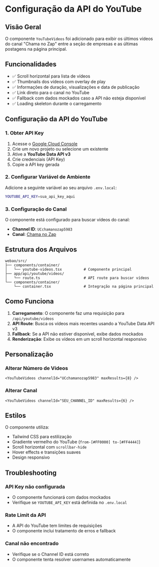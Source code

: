 # Configuração da API do YouTube

## Visão Geral

O componente `YouTubeVideos` foi adicionado para exibir os últimos vídeos do canal "Chama no Zap" entre a seção de empresas e as últimas postagens na página principal.

## Funcionalidades

- ✅ Scroll horizontal para lista de vídeos
- ✅ Thumbnails dos vídeos com overlay de play
- ✅ Informações de duração, visualizações e data de publicação
- ✅ Link direto para o canal no YouTube
- ✅ Fallback com dados mockados caso a API não esteja disponível
- ✅ Loading skeleton durante o carregamento

## Configuração da API do YouTube

### 1. Obter API Key

1. Acesse o [Google Cloud Console](https://console.developers.google.com/)
2. Crie um novo projeto ou selecione um existente
3. Ative a **YouTube Data API v3**
4. Crie credenciais (API Key)
5. Copie a API key gerada

### 2. Configurar Variável de Ambiente

Adicione a seguinte variável ao seu arquivo `.env.local`:

```bash
YOUTUBE_API_KEY=sua_api_key_aqui
```

### 3. Configuração do Canal

O componente está configurado para buscar vídeos do canal:
- **Channel ID**: `UCchamanozap5983`
- **Canal**: [Chama no Zap](https://www.youtube.com/@chamanozap5983)

## Estrutura dos Arquivos

```
webao/src/
├── components/container/
│   └── youtube-videos.tsx          # Componente principal
├── app/api/youtube/videos/
│   └── route.ts                    # API route para buscar vídeos
└── components/container/
    └── container.tsx               # Integração na página principal
```

## Como Funciona

1. **Carregamento**: O componente faz uma requisição para `/api/youtube/videos`
2. **API Route**: Busca os vídeos mais recentes usando a YouTube Data API v3
3. **Fallback**: Se a API não estiver disponível, exibe dados mockados
4. **Renderização**: Exibe os vídeos em um scroll horizontal responsivo

## Personalização

### Alterar Número de Vídeos

```tsx
<YouTubeVideos channelId="UCchamanozap5983" maxResults={8} />
```

### Alterar Canal

```tsx
<YouTubeVideos channelId="SEU_CHANNEL_ID" maxResults={6} />
```

## Estilos

O componente utiliza:
- Tailwind CSS para estilização
- Gradiente vermelho do YouTube (`from-[#FF0000] to-[#FF4444]`)
- Scroll horizontal com `scrollbar-hide`
- Hover effects e transições suaves
- Design responsivo

## Troubleshooting

### API Key não configurada
- O componente funcionará com dados mockados
- Verifique se `YOUTUBE_API_KEY` está definida no `.env.local`

### Rate Limit da API
- A API do YouTube tem limites de requisições
- O componente inclui tratamento de erros e fallback

### Canal não encontrado
- Verifique se o Channel ID está correto
- O componente tenta resolver usernames automaticamente

